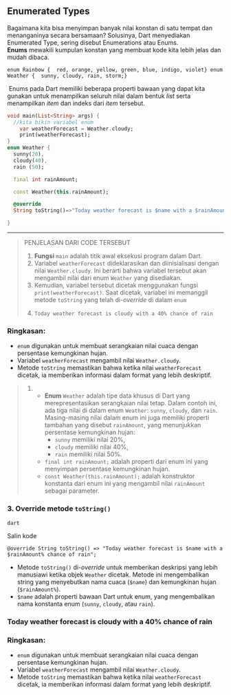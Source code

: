 ## Enumerated Types

Bagaimana kita bisa menyimpan banyak nilai konstan di satu tempat dan menanganinya secara bersamaan? Solusinya, Dart menyediakan Enumerated Type, sering disebut Enumerations atau Enums. **Enums** mewakili kumpulan konstan yang membuat kode kita lebih jelas dan mudah dibaca.

```
enum Rainbow {  red, orange, yellow, green, blue, indigo, violet} enum Weather {  sunny, cloudy, rain, storm;}
```

 Enums pada Dart memiliki beberapa properti bawaan yang dapat kita gunakan untuk menampilkan seluruh nilai dalam bentuk _list_ serta menampilkan _item_ dan indeks dari _item_ tersebut.

```dart
void main(List<String> args) {
  //kita bikin variabel enum
    var weatherForecast = Weather.cloudy;
    print(weatherForecast);
}
enum Weather {
  sunny(20),
  cloudy(40),
  rain (50);

  final int rainAmount;

  const Weather(this.rainAmount);

  @override
  String toString()=>"Today weather forecast is $name with a $rainAmount%chance of rain";

}
```

---

> PENJELASAN DARI CODE TERSEBUT
>
> 1. **Fungsi** `main` adalah titik awal eksekusi program dalam Dart.
> 2. Variabel `weatherForecast` dideklarasikan dan diinisialisasi dengan nilai `Weather.cloudy`. Ini berarti bahwa variabel tersebut akan mengambil nilai dari enum `Weather` yang disediakan.
> 3. Kemudian, variabel tersebut dicetak menggunakan fungsi `print(weatherForecast)`. Saat dicetak, variabel ini memanggil metode `toString` yang telah di-_override_ di dalam `enum`
> 4. ```
>    Today weather forecast is cloudy with a 40% chance of rain
>
>    ```

### Ringkasan:

- `enum` digunakan untuk membuat serangkaian nilai cuaca dengan persentase kemungkinan hujan.
- Variabel `weatherForecast` mengambil nilai `Weather.cloudy`.
- Metode `toString` memastikan bahwa ketika nilai `weatherForecast` dicetak, ia memberikan informasi dalam format yang lebih deskriptif.

> 1. ‌
>    - **Enum** `Weather` adalah tipe data khusus di Dart yang merepresentasikan serangkaian nilai tetap. Dalam contoh ini, ada tiga nilai di dalam enum `Weather`: `sunny`, `cloudy`, dan `rain`.
>      Masing-masing nilai dalam enum ini juga memiliki properti tambahan yang disebut `rainAmount`, yang menunjukkan persentase kemungkinan hujan:
>      - `sunny` memiliki nilai 20%,
>      - `cloudy` memiliki nilai 40%,
>      - `rain` memiliki nilai 50%.
>    - `final int rainAmount;` adalah properti dari enum ini yang menyimpan persentase kemungkinan hujan.
>    - `const Weather(this.rainAmount);` adalah konstruktor konstanta dari enum ini yang mengambil nilai `rainAmount` sebagai parameter.

### 3. **Override metode** `toString()`

```
dart
```

Salin kode

`@override String toString() => "Today weather forecast is $name with a $rainAmount% chance of rain";`

- Metode `toString()` di-_override_ untuk memberikan deskripsi yang lebih manusiawi ketika objek `Weather` dicetak. Metode ini mengembalikan string yang menyebutkan nama cuaca (`$name`) dan kemungkinan hujan (`$rainAmount%`).
- `$name` adalah properti bawaan Dart untuk enum, yang mengembalikan nama konstanta enum (`sunny`, `cloudy`, atau `rain`).

### Today weather forecast is cloudy with a 40% chance of rain

### Ringkasan:

- `enum` digunakan untuk membuat serangkaian nilai cuaca dengan persentase kemungkinan hujan.
- Variabel `weatherForecast` mengambil nilai `Weather.cloudy`.
- Metode `toString` memastikan bahwa ketika nilai `weatherForecast` dicetak, ia memberikan informasi dalam format yang lebih deskriptif.